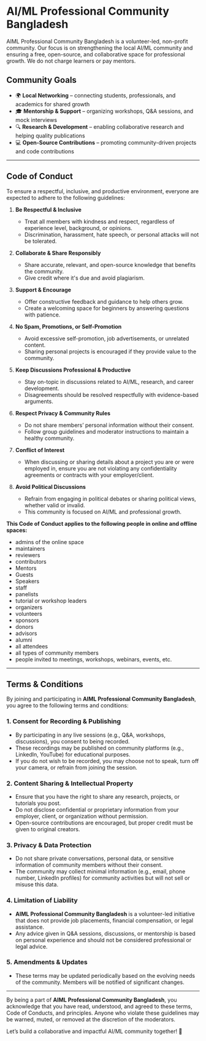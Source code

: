 # AI/ML Professional Community Bangladesh
AIML Professional Community Bangladesh is a volunteer-led, non-profit community. Our focus is on strengthening the local AI/ML community and ensuring a free, open-source, and collaborative space for professional growth. We do not charge learners or pay mentors. 

## **Community Goals**  
* 🌍 **Local Networking** – connecting students, professionals, and academics for shared growth
* 🎓 **Mentorship & Support** – organizing workshops, Q\&A sessions, and mock interviews
* 🔍 **Research & Development** – enabling collaborative research and helping quality publications
* 💻 **Open-Source Contributions** – promoting community-driven projects and code contributions
---

## **Code of Conduct**  
To ensure a respectful, inclusive, and productive environment, everyone are expected to adhere to the following guidelines:  

1. **Be Respectful & Inclusive**  
   - Treat all members with kindness and respect, regardless of experience level, background, or opinions.  
   - Discrimination, harassment, hate speech, or personal attacks will not be tolerated.  

2. **Collaborate & Share Responsibly**  
   - Share accurate, relevant, and open-source knowledge that benefits the community.  
   - Give credit where it's due and avoid plagiarism.  

3. **Support & Encourage**  
   - Offer constructive feedback and guidance to help others grow.  
   - Create a welcoming space for beginners by answering questions with patience.  

4. **No Spam, Promotions, or Self-Promotion**  
   - Avoid excessive self-promotion, job advertisements, or unrelated content.  
   - Sharing personal projects is encouraged if they provide value to the community.  

5. **Keep Discussions Professional & Productive**  
   - Stay on-topic in discussions related to AI/ML, research, and career development.  
   - Disagreements should be resolved respectfully with evidence-based arguments.  

6. **Respect Privacy & Community Rules**  
   - Do not share members’ personal information without their consent.  
   - Follow group guidelines and moderator instructions to maintain a healthy community.  

7. **Conflict of Interest**
   - When discussing or sharing details about a project you are or were employed in, ensure you are not violating any confidentiality agreements or contracts with your employer/client.  

8. **Avoid Political Discussions**
   - Refrain from engaging in political debates or sharing political views, whether valid or invalid.  
   - This community is focused on AI/ML and professional growth.  

**This Code of Conduct applies to the following people in online and offline spaces:**  
- admins of the online space  
- maintainers  
- reviewers  
- contributors  
- Mentors  
- Guests  
- Speakers  
- staff  
- panelists  
- tutorial or workshop leaders  
- organizers  
- volunteers
- sponsors  
- donors  
- advisors
- alumni  
- all attendees
- all types of community members  
- people invited to meetings, workshops, webinars, events, etc.  

---

## **Terms & Conditions**  

By joining and participating in **AIML Professional Community Bangladesh**, you agree to the following terms and conditions:  

### **1. Consent for Recording & Publishing**  
- By participating in any live sessions (e.g., Q&A, workshops, discussions), you consent to being recorded.  
- These recordings may be published on community platforms (e.g., LinkedIn, YouTube) for educational purposes.  
- If you do not wish to be recorded, you may choose not to speak, turn off your camera, or refrain from joining the session.  

### **2. Content Sharing & Intellectual Property**  
- Ensure that you have the right to share any research, projects, or tutorials you post.  
- Do not disclose confidential or proprietary information from your employer, client, or organization without permission.  
- Open-source contributions are encouraged, but proper credit must be given to original creators.  

### **3. Privacy & Data Protection**  
- Do not share private conversations, personal data, or sensitive information of community members without their consent.  
- The community may collect minimal information (e.g., email, phone number, LinkedIn profiles) for community activities but will not sell or misuse this data.  

### **4. Limitation of Liability**  
- **AIML Professional Community Bangladesh** is a volunteer-led initiative that does not provide job placements, financial compensation, or legal assistance.  
- Any advice given in Q&A sessions, discussions, or mentorship is based on personal experience and should not be considered professional or legal advice.  

### **5. Amendments & Updates**  
- These terms may be updated periodically based on the evolving needs of the community. Members will be notified of significant changes.    

---

By being a part of **AIML Professional Community Bangladesh**, you acknowledge that you have read, understood, and agreed to these terms, Code of Conducts, and principles. Anyone who violate these guidelines may be warned, muted, or removed at the discretion of the moderators.  

Let’s build a collaborative and impactful AI/ML community together! 🚀  
